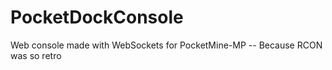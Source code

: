 PocketDockConsole
=================

Web console made with WebSockets for PocketMine-MP -- Because RCON was so retro
